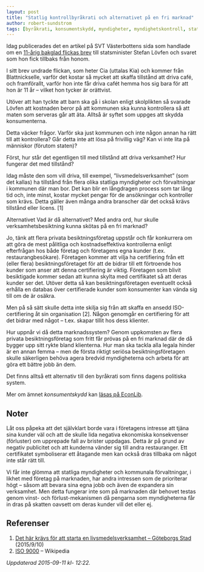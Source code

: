 ```yaml
---
layout: post
title: "Statlig kontrollbyråkrati och alternativet på en fri marknad"
author: robert-sundstrom
tags: [byråkrati, konsumentskydd, myndigheter, myndighetskontroll, staten]
---
```


Idag publicerades det en artikel på SVT Västerbottens sida som handlade om en [11-årig bakglad flickas brev](http://www.svt.se/nyheter/regionalt/vasterbotten/11-aring-vadjar-till-lofven-vill-oppna-minicafe) till statsminister Stefan Lövfen och svaret som hon fick tillbaks från honom.


I sitt brev undrade flickan, som heter Cia (uttalas Kia) och kommer från Blattnickselle, varför det kostar så mycket att skaffa tillstånd att driva café, och framförallt, varför hon inte får driva cafét hemma hos sig bara för att hon är 11 år – vilket hon tycker är orättvist.

Utöver att han tyckte att barn ska gå i skolan enligt skolplikten så svarade Lövfen att kostnaden beror på att kommunen ska kunna kontrollera så att maten som serveras går att äta. Alltså är syftet som uppges att skydda konsumenterna.

Detta väcker frågor. Varför ska just kommunen och inte någon annan ha rätt till att kontrollera? Går detta inte att lösa på frivillig väg? Kan vi inte lita på människor (förutom staten)?

Först, hur står det egentligen till med tillstånd att driva verksamhet? Hur fungerar det med tillstånd?

Idag måste den som vill driva, till exempel, ”livsmedelsverksamhet” (som det kallas) ha tillstånd från flera olika statliga myndigheter och förvaltningar i kommunen där man bor. Det kan blir en långdragen process som tar lång tid och, inte minst, kostar mycket pengar för de ansökningar och kontroller som krävs. Detta gäller även många andra branscher där det också krävs tillstånd eller licens. [1]

Alternativet
Vad är då alternativet? Med andra ord, hur skulle verksamhetsbesiktning kunna skötas på en fri marknad?

Jo, tänk att flera privata besiktningsföretag uppstår och får konkurrera om att göra de mest pålitliga och kostnadseffektiva kontrollerna enligt efterfrågan hos både företag och företagens egna kunder (t.ex. restaurangbesökare). Företagen kommer att vilja ha certifiering från ett (eller flera) besiktningsföretaget för att de bidrar till ett förtroende hos kunder som anser att denna certifiering är viktig. Företagen som blivit besiktigade kommer sedan att kunna skylta med certifikatet så att deras kunder ser det. Utöver detta så kan besiktningsföretagen eventuellt också erhålla en databas över certifierade kunder som konsumenter kan vända sig till om de är osäkra.

Men på så sätt skulle detta inte skilja sig från att skaffa en ansedd ISO-certifiering åt sin organisation [2]. Någon genomgår en certifiering för att det bidrar med något – t.ex. skapar tillit hos dess klienter.

Hur uppnår vi då detta marknadssystem? Genom uppkomsten av flera privata besiktningsföretag som fritt får prövas på en fri marknad där de då bygger upp sitt rykte bland klienterna. Hur man ska tackla alla legala hinder är en annan femma – men de första riktigt seriösa besiktningsföretagen skulle säkerligen behöva agera bredvid myndigheterna och arbeta för att göra ett bättre jobb än dem.

Det finns alltså ett alternativ till den byråkrati som finns dagens politiska system.

Mer om ämnet *konsumentskydd* kan [läsas på EconLib](http://www.econlib.org/library/Enc/ConsumerProtection.html).

## Noter
Låt oss påpeka att det självklart borde vara i företagens intresse att tjäna sina kunder väl och att de skulle lida negativa ekonomiska konsekvenser (förluster) om upprepade fall av brister uppdagas. Detta är på grund av negativ publicitet och att kunderna vänder sig till andra restauranger. Ett certifikatet symboliserar ett åtagande men kan också dras tillbaka om något inte står rätt till.

Vi får inte glömma att statliga  myndigheter och kommunala förvaltningar, i likhet med företag på marknaden, har andra intressen som de prioriterar högt – såsom att bevara sina egna jobb och även de expandera sin verksamhet. Men detta fungerar inte som på marknaden där behovet testas genom vinst- och förlust-mekanismen då pengarna som myndigheterna får in dras på skatten oavsett om deras kunder vill det eller ej.

## Referenser
1. [Det här krävs för att starta en livsmedelsverksamhet – Göteborgs Stad](http://goteborg.se/wps/portal/foretag/tillstand-och-regler/livsmedel/det-har-kravs-for-att/!ut/p/z1/hY5NC4JAGIR_jdd9X1tz127bQUmlDAJtL6GxqeAX69ZCvz47BkVzG-YZZkBCAXIoH21dmnYcym7xZ-lfMjc-8q0r8BAFIe5OSRbuk9SLOIX8HyCXGH9IIMQg26on9toTJEg9ZJRzRpkfrJGt3vtiqCivQWp1U1ppctfLrcaYad446KC1ltTjWHeKzMrBb41mnA0UHyBMffFMVS5e-28LcQ!!/dz/d5/L2dBISEvZ0FBIS9nQSEh/) (2015/9/10)
2. [ISO 9000](https://sv.wikipedia.org/wiki/ISO_9000) – Wikipedia

*Uppdaterad 2015-09-11 kl- 12:22.*